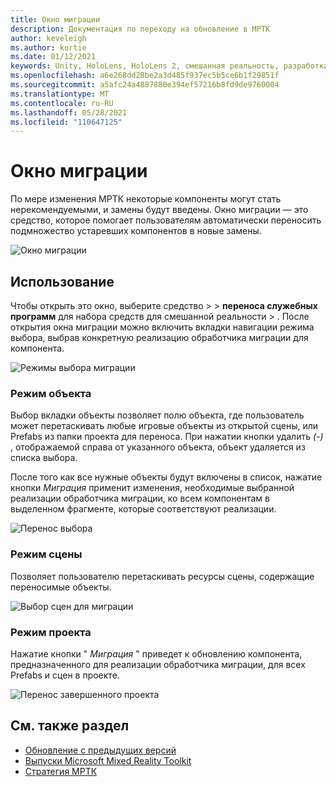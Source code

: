 ```yaml
---
title: Окно миграции
description: Документация по переходу на обновление в МРТК
author: keveleigh
ms.author: kurtie
ms.date: 01/12/2021
keywords: Unity, HoloLens, HoloLens 2, смешанная реальность, разработка, MRTK
ms.openlocfilehash: a6e268dd28be2a3d485f937ec5b5ce6b1f29851f
ms.sourcegitcommit: a5afc24a4887880e394ef57216b8fd9de9760004
ms.translationtype: MT
ms.contentlocale: ru-RU
ms.lasthandoff: 05/28/2021
ms.locfileid: "110647125"
---
```

# <a name="migration-window"></a>Окно миграции

По мере изменения МРТК некоторые компоненты могут стать нерекомендуемыми, и замены будут введены.
Окно миграции — это средство, которое помогает пользователям автоматически переносить подмножество устаревших компонентов в новые замены.

![Окно миграции](../images/migration-window/MRTK_Migration_Window.png)

## <a name="usage"></a>Использование

Чтобы открыть это окно, выберите средство  >    >  **переноса служебных программ** для набора средств для смешанной реальности  >  . После открытия окна миграции можно включить вкладки навигации режима выбора, выбрав конкретную реализацию обработчика миграции для компонента.  

![Режимы выбора миграции](../images/migration-window/MRTK_Migration_Modes.png)

### <a name="object-mode"></a>Режим объекта

Выбор вкладки объекты позволяет полю объекта, где пользователь может перетаскивать любые игровые объекты из открытой сцены, или Prefabs из папки проекта для переноса.
При нажатии кнопки удалить *(-)* , отображаемой справа от указанного объекта, объект удаляется из списка выбора.

После того как все нужные объекты будут включены в список, нажатие кнопки *Миграция* применит изменения, необходимые выбранной реализации обработчика миграции, ко всем компонентам в выделенном фрагменте, которые соответствуют реализации.

![Перенос выбора](../images/migration-window/MRTK_Object_Migration.png)

### <a name="scene-mode"></a>Режим сцены

Позволяет пользователю перетаскивать ресурсы сцены, содержащие переносимые объекты.

![Выбор сцен для миграции](../images/migration-window/MRTK_Scene_Selection.png)

### <a name="project-mode"></a>Режим проекта

Нажатие кнопки " *Миграция* " приведет к обновлению компонента, предназначенного для реализации обработчика миграции, для всех Prefabs и сцен в проекте.

![Перенос завершенного проекта](../images/migration-window/MRTK_Project_Migration.png)

## <a name="see-also"></a>См. также раздел

- [Обновление с предыдущих версий](../../updates-deployment/updating.md)
- [Выпуски Microsoft Mixed Reality Toolkit](../../release-notes/mrtk-26-release-notes.md)
- [Стратегия МРТК](../../roadmap.md)

